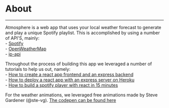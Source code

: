 # About

---
Atmosphere is a web app that uses your local weather forecast to generate and play a unique Spotify playlist. This is accomplished by using a number of API'S, mainly:  
    - [Spotify](https://developer.spotify.com/documentation/web-api/)  
    - [OpenWeatherMap](https://openweathermap.org/api)  
    - [ip-api](https://ip-api.com/)  

Throughout the process of building this app we leveraged a number of tutorials to help us out, namely:  
    - [How to create a react app frontend and an express backend](https://www.freecodecamp.org/news/create-a-react-frontend-a-node-express-backend-and-connect-them-together-c5798926047c/)  
    - [How to deploy a react app with an express server on Heroku](https://www.freecodecamp.org/news/how-to-deploy-a-react-app-with-an-express-server-on-heroku-32244fe5a250/)  
    - [How to build a spotify player with react in 15 minutes](https://levelup.gitconnected.com/how-to-build-a-spotify-player-with-react-in-15-minutes-7e01991bc4b6)


For the weather animations, we leveraged free animations made by Steve Gardener (@ste-vg). [The codepen can be found here](https://codepen.io/ste-vg/pen/Gqakbo)